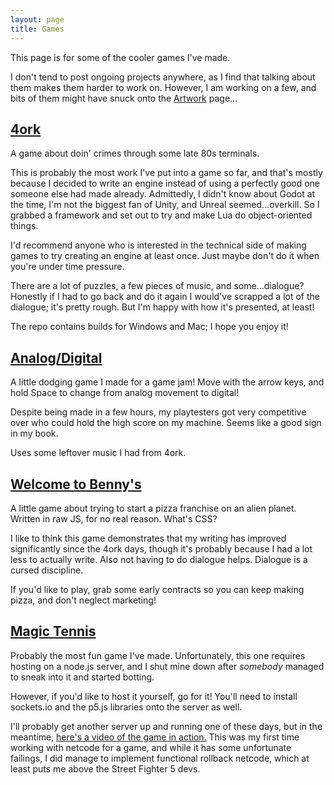 ```yaml
---
layout: page
title: Games
---
```


This page is for some of the cooler games I've made. 

I don't tend to post ongoing projects anywhere, as I find that talking about them makes them harder to work on. However, I am working on a few, and bits of them might have snuck onto the [Artwork](/artwork) page...

## [4ork](https://github.com/Singularity3/fork_game)

A game about doin' crimes through some late 80s terminals.

This is probably the most work I've put into a game so far, and that's mostly because I decided to write an engine instead of using a perfectly good one someone else had made already. Admittedly, I didn't know about Godot at the time, I'm not the biggest fan of Unity, and Unreal seemed...overkill. So I grabbed a framework and set out to try and make Lua do object-oriented things.

I'd recommend anyone who is interested in the technical side of making games to try creating an engine at least once. Just maybe don't do it when you're under time pressure.

There are a lot of puzzles, a few pieces of music, and some...dialogue? Honestly if I had to go back and do it again I would've scrapped a lot of the dialogue; it's pretty rough. But I'm happy with how it's presented, at least!

The repo contains builds for Windows and Mac; I hope you enjoy it!

## [Analog/Digital](https://singularity3.itch.io/analogdigital)

A little dodging game I made for a game jam! Move with the arrow keys, and hold Space to change from analog movement to digital!

Despite being made in a few hours, my playtesters got very competitive over who could hold the high score on my machine. Seems like a good sign in my book.

Uses some leftover music I had from 4ork.

## [Welcome to Benny's](#)

A little game about trying to start a pizza franchise on an alien planet. Written in raw JS, for no real reason. What's CSS?

I like to think this game demonstrates that my writing has improved significantly since the 4ork days, though it's probably because I had a lot less to actually write. Also not having to do dialogue helps. Dialogue is a cursed discipline.

If you'd like to play, grab some early contracts so you can keep making pizza, and don't neglect marketing!

## [Magic Tennis](https://github.com/Singularity3/magic-tennis-multiplayer)

Probably the most fun game I've made. Unfortunately, this one requires hosting on a node.js server, and I shut mine down after *somebody* managed to sneak into it and started botting. 

However, if you'd like to host it yourself, go for it! You'll need to install sockets.io and the p5.js libraries onto the server as well.

I'll probably get another server up and running one of these days, but in the meantime, [here's a video of the game in action.]() This was my first time working with netcode for a game, and while it has some unfortunate failings, I did manage to implement functional rollback netcode, which at least puts me above the Street Fighter 5 devs.